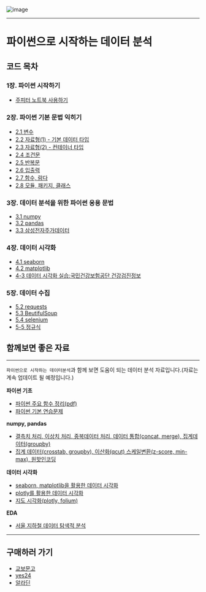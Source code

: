 ![image](https://user-images.githubusercontent.com/64074707/213380964-f623a3bd-678f-4893-9163-0b1e86f19753.png)

----
# 파이썬으로 시작하는 데이터 분석
## 코드 목차
### 1장. 파이썬 시작하기
- [주피터 노트북 사용하기](https://github.com/zzhining/python_data_basic/blob/main/1%E1%84%8C%E1%85%A1%E1%86%BC/01_jupyter_notebook.ipynb)

### 2장. 파이썬 기본 문법 익히기
- [2.1 변수](https://github.com/zzhining/python_data_basic/blob/main/2%EC%9E%A5/02_01_%EB%B3%80%EC%88%98.ipynb)
- [2.2 자료형(1) - 기본 데이터 타입](https://github.com/zzhining/python_data_basic/blob/main/2%EC%9E%A5/02_02_%EC%9E%90%EB%A3%8C%ED%98%95(1).ipynb)
- [2.3 자료형(2) - 컨테이너 타입](https://github.com/zzhining/python_data_basic/blob/main/2%EC%9E%A5/02_03_%EC%9E%90%EB%A3%8C%ED%98%95(2)%20-%20%EC%BB%A8%ED%85%8C%EC%9D%B4%EB%84%88%20%ED%83%80%EC%9E%85.ipynb)
- [2.4 조건문](https://github.com/zzhining/python_data_basic/blob/main/2%EC%9E%A5/02_04_%EC%A1%B0%EA%B1%B4%EB%AC%B8.ipynb)
- [2.5 반복문](https://github.com/zzhining/python_data_basic/blob/main/2%EC%9E%A5/02_05_%EB%B0%98%EB%B3%B5%EB%AC%B8.ipynb)
- [2.6 입출력](https://github.com/zzhining/python_data_basic/blob/main/2%EC%9E%A5/02_06_%EC%9E%85%EC%B6%9C%EB%A0%A5.ipynb)
- [2.7 함수, 람다](https://github.com/zzhining/python_data_basic/blob/main/2%EC%9E%A5/02_07_%ED%95%A8%EC%88%98_%EB%9E%8C%EB%8B%A4.ipynb)
- [2.8 모듈, 패키지, 클래스](https://github.com/zzhining/python_data_basic/blob/main/2%EC%9E%A5/02_08_%EB%AA%A8%EB%93%88_%ED%81%B4%EB%9E%98%EC%8A%A4_%ED%8C%A8%ED%82%A4%EC%A7%80.ipynb)


### 3장. 데이터 분석을 위한 파이썬 응용 문법
- [3.1 numpy](https://github.com/zzhining/python_data_basic/blob/main/3%EC%9E%A5/03_01_numpy.ipynb)
- [3.2 pandas](https://github.com/zzhining/python_data_basic/blob/main/3%EC%9E%A5/03_02_pandas.ipynb)
- [3.3 삼성전자주가데이터](https://github.com/zzhining/python_data_basic/blob/main/3%EC%9E%A5/03_03_%EC%8B%A4%EC%8A%B5-%EC%82%BC%EC%84%B1%EC%A0%84%EC%9E%90%EC%A3%BC%EA%B0%80%EB%8D%B0%EC%9D%B4%ED%84%B0_%EC%88%98%EC%A0%95.ipynb)


### 4장. 데이터 시각화
- [4.1 seaborn](https://github.com/zzhining/python_data_basic/blob/main/4%EC%9E%A5/04_01_seaborn.ipynb)
- [4.2 matplotlib]()
- [4-3 데이터 시각화 실습:국민건강보험공단 건강검진정보](https://github.com/zzhining/python_data_basic/blob/main/4%EC%9E%A5/04_03_%EB%8D%B0%EC%9D%B4%ED%84%B0%EC%8B%9C%EA%B0%81%ED%99%94%EC%8B%A4%EC%8A%B5.ipynb)


### 5장. 데이터 수집
- [5.2 requests](https://github.com/zzhining/python_data_basic/blob/main/5%EC%9E%A5/05_02_requests.ipynb)
- [5.3 BeutifulSoup](https://github.com/zzhining/python_data_basic/blob/main/5%EC%9E%A5/05_03_BeautifulSoup.ipynb)
- [5.4 selenium](https://github.com/zzhining/python_data_basic/blob/main/5%EC%9E%A5/05_04_selenium.ipynb)
- [5-5 정규식](https://github.com/zzhining/python_data_basic/blob/main/5%EC%9E%A5/05_05_%EC%A0%95%EA%B7%9C%EC%8B%9D.ipynb)


## 함께보면 좋은 자료
----

 `파이썬으로 시작하는 데이터분석`과 함께 보면 도움이 되는 데이터 분석 자료입니다.(자료는 계속 업데이트 될 예정입니다.)
 
**파이썬 기초**
- [파이썬 주요 함수 정리(pdf)](https://docs.google.com/spreadsheets/d/e/2PACX-1vSktoVe7rWj1XDf-VEOC27W0AnvsQq0JfE2Py_QUQotPZToOyWwX7O9KiAJYLOdYxob36PmQJz6jfsj/pub?gid=760094320&single=true&output=pdf)
- [파이썬 기본 연습문제](https://zhining.tistory.com/6)

**numpy, pandas**
- [결측치 처리, 이상치 처리, 중복데이터 처리, 데이터 통합(concat, merge), 집계데이터(groupby)](https://github.com/zzhining/public_data_analysis/blob/main/w02_data_preprocessing.ipynb)
- [집계 데이터(crosstab, groupby), 이산화(qcut) 스케일변환(z-score, min-max), 원핫인코딩](https://github.com/zzhining/public_data_analysis/blob/main/w03_data_preprocessing.ipynb)

**데이터 시각화**
- [seaborn, matplotlib을 활용한 데이터 시각화](https://github.com/zzhining/public_data_analysis/blob/main/w04_data_visualization.ipynb)
- [plotly를 활용한 데이터 시각화](https://github.com/zzhining/public_data_analysis/blob/main/w05_data_visualization.ipynb)
- [지도 시각화(plotly, folium)](https://github.com/zzhining/public_data_analysis/blob/main/w06_map_data_visualization.ipynb)

**EDA**
- [서울 지하철 데이터 탐색적 분석](https://github.com/zzhining/public_data_analysis/blob/main/w07_seoul_subway_data_eda.ipynb)


----
## 구매하러 가기
- [교보문고](https://product.kyobobook.co.kr/detail/S000001985960)
- [yes24](http://www.yes24.com/Product/Goods/102578161)
- [알라딘](https://www.aladin.co.kr/shop/wproduct.aspx?ItemId=274968286)
